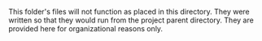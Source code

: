 This folder's files will not function as placed in this directory. They were written so that they would run from the project parent directory. They are provided here for organizational reasons only.
